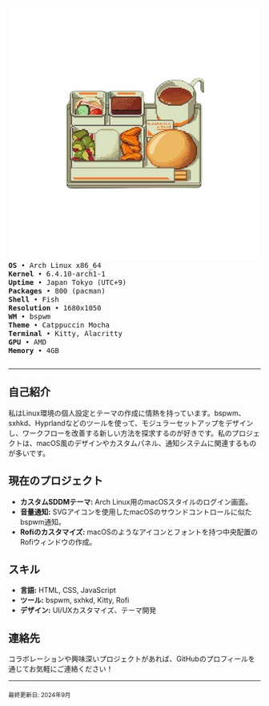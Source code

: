 <table align="center">
  <tr>
      <img src="https://github.com/Zyphorus/Zyphorus/blob/main/%E3%82%B3%E3%83%BC%E3%83%92%E3%83%BC%E3%81%A8%E5%A1%A9.png">
      <samp>
        <b>OS</b>         • Arch Linux x86_64<br>
        <b>Kernel</b>     • 6.4.10-arch1-1<br>
        <b>Uptime</b>     • Japan Tokyo (UTC+9)<br>
        <b>Packages</b>   • 800 (pacman)<br>
        <b>Shell</b>      • Fish<br>
        <b>Resolution</b> • 1680x1050<br>
        <b>WM</b>         • bspwm<br>
        <b>Theme</b>      • Catppuccin Mocha<br>
        <b>Terminal</b>   • Kitty, Alacritty<br>
        <b>GPU</b>        • AMD<br>
        <b>Memory</b>     • 4GB<br>
      </samp>
    </td>
  </tr>
</table>

---

## 自己紹介
私はLinux環境の個人設定とテーマの作成に情熱を持っています。bspwm、sxhkd、Hyprlandなどのツールを使って、モジュラーセットアップをデザインし、ワークフローを改善する新しい方法を探求するのが好きです。私のプロジェクトは、macOS風のデザインやカスタムパネル、通知システムに関連するものが多いです。

## 現在のプロジェクト
- **カスタムSDDMテーマ:** Arch Linux用のmacOSスタイルのログイン画面。
- **音量通知:** SVGアイコンを使用したmacOSのサウンドコントロールに似たbspwm通知。
- **Rofiのカスタマイズ:** macOSのようなアイコンとフォントを持つ中央配置のRofiウィンドウの作成。

## スキル
- **言語:** HTML, CSS, JavaScript
- **ツール:** bspwm, sxhkd, Kitty, Rofi
- **デザイン:** UI/UXカスタマイズ、テーマ開発

## 連絡先
コラボレーションや興味深いプロジェクトがあれば、GitHubのプロフィールを通じてお気軽にご連絡ください！

---

<sub>最終更新日: 2024年9月</sub>